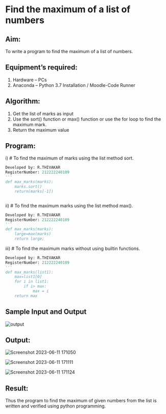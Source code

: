 # Find the maximum of a list of numbers
## Aim:
To write a program to find the maximum of a list of numbers.
## Equipment’s required:
1.	Hardware – PCs
2.	Anaconda – Python 3.7 Installation / Moodle-Code Runner
## Algorithm:
1.	Get the list of marks as input
2.	Use the sort() function or max() function or use the for loop to find the maximum mark.
3.	Return the maximum value
## Program:

i)	# To find the maximum of marks using the list method sort.
```Python
Developed by: R.THIVAKAR
RegisterNumber: 212222240109
'''
def max_marks(marks):
    marks.sort()
    return(marks[-1])



```

ii)	# To find the maximum marks using the list method max().
```Python
Developed by: R.THIVAKAR
RegisterNumber: 212222240109
'''
def max_marks(marks):
    large=max(marks)
    return large;

```

iii) # To find the maximum marks without using builtin functions.
```Python
Developed by: R.THIVAKAR
RegisterNumber: 212222240109
'''
def max_marks(list1):
    max=list1[0]
    for i in list1:
        if i> max:
            max = i
    return max

```
## Sample Input and Output
![output](./img/max_marks1.jpg) 

## Output:
![Screenshot 2023-06-11 171050](https://github.com/ThivakarR/FindMaximum/assets/118707074/38ec57f5-6ecc-4f68-b7a4-e9a4af0e03e7)

![Screenshot 2023-06-11 171111](https://github.com/ThivakarR/FindMaximum/assets/118707074/7c368838-4c1b-4114-aafa-b2f7cfdbf81a)

![Screenshot 2023-06-11 171124](https://github.com/ThivakarR/FindMaximum/assets/118707074/08c759fd-4d9b-4ab2-8c21-e995a04bee50)

## Result:
Thus the program to find the maximum of given numbers from the list is written and verified using python programming.
